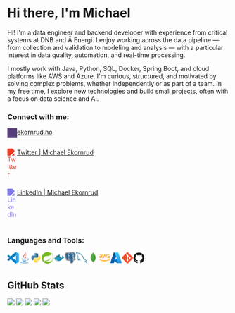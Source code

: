 # Hi there, I'm Michael

Hi! I'm a data engineer and backend developer with experience from critical systems at DNB and Å Energi. I enjoy working across the data pipeline — from collection and validation to modeling and analysis — with a particular interest in data quality, automation, and real-time processing.

I mostly work with Java, Python, SQL, Docker, Spring Boot, and cloud platforms like AWS and Azure. I'm curious, structured, and motivated by solving complex problems, whether independently or as part of a team. In my free time, I explore new technologies and build small projects, often with a focus on data science and AI.


### Connect with me:

<a href="https://ekornrud.no" style="display: flex; padding-bottom:0.5em;">
  <picture style="display: inline-block;">
    <source media="(prefers-color-scheme: dark)" srcset="https://raw.githubusercontent.com/iconic/open-iconic/master/svg/globe.svg">
    <img align="left" alt="Website" width="22px" src="https://raw.githubusercontent.com/iconic/open-iconic/master/svg/globe.svg" style="filter: brightness(0) saturate(100%) invert(24%) sepia(14%) saturate(2270%) hue-rotate(222deg) brightness(102%) contrast(90%); ">
  </picture>ekornrud.no
</a>&nbsp;&nbsp;

<a href="https://twitter.com/omekornrud" style="display: flex; padding-bottom: 0.5em">
  <picture style="display: inline-block;">
    <source media="(prefers-color-scheme: dark)" srcset="https://cdn.jsdelivr.net/npm/simple-icons@v3/icons/twitter.svg">
    <img align="left" alt="Twitter" width="22px" src="https://cdn.jsdelivr.net/npm/simple-icons@v3/icons/twitter.svg" style="filter: brightness(0) saturate(100%) invert(27%) sepia(51%) saturate(2878%) hue-rotate(346deg) brightness(104%) contrast(97%);">
  </picture> Twitter | Michael Ekornrud
</a>&nbsp;&nbsp;

<a href="https://www.linkedin.com/in/michael-ekornrud-662465223/" style="display: flex; padding bottom: 0.5em">
  <picture style="display: inline-block;">
    <source media="(prefers-color-scheme: dark)" srcset="https://cdn.jsdelivr.net/npm/simple-icons@v3/icons/linkedin.svg">
    <img align="left" alt="LinkedIn" width="22px" src="https://cdn.jsdelivr.net/npm/simple-icons@v3/icons/linkedin.svg" style="filter: brightness(0) saturate(100%) invert(51%) sepia(98%) saturate(3175%) hue-rotate(221deg) brightness(103%) contrast(84%);">
  </picture> LinkedIn | Michael Ekornrud
</a>

[website]: https://ekornrud.no
[twitter]: https://twitter.com/omekornrud
[youtube]: https://www.youtube.com/channel/UCJqDm9x2SObOYKjwqZwywxQhttps://www.youtube.com/channel/UCJqDm9x2SObOYKjwqZwywxQ
[linkedin]: https://www.linkedin.com/in/michael-ekornrud-662465223/

<br />

### Languages and Tools: 

<img align="left" alt="Visual Studio Code" width="26px" src="https://raw.githubusercontent.com/devicons/devicon/master/icons/vscode/vscode-original.svg" />
<img align="left" alt="Java" width="26px" src="https://raw.githubusercontent.com/devicons/devicon/master/icons/java/java-original.svg" />
<img align="left" alt="Python" width="26px" src="https://raw.githubusercontent.com/devicons/devicon/master/icons/python/python-original.svg" />
<img align="left" alt="Spring" width="26px" src="https://raw.githubusercontent.com/devicons/devicon/master/icons/spring/spring-original.svg" />
<img align="left" alt="Docker" width="26px" src="https://raw.githubusercontent.com/devicons/devicon/master/icons/docker/docker-original.svg" />
<img align="left" alt="PostgreSQL" width="26px" src="https://raw.githubusercontent.com/devicons/devicon/master/icons/postgresql/postgresql-original.svg" />
<img align="left" alt="MySQL" width="26px" src="https://raw.githubusercontent.com/devicons/devicon/master/icons/mysql/mysql-original.svg" />
<img align="left" alt="MongoDB" width="26px" src="https://raw.githubusercontent.com/devicons/devicon/master/icons/mongodb/mongodb-original.svg" />
<img align="left" alt="AWS" width="26px" src="https://raw.githubusercontent.com/devicons/devicon/master/icons/amazonwebservices/amazonwebservices-plain-wordmark.svg" />
<img align="left" alt="Azure" width="26px" src="https://raw.githubusercontent.com/devicons/devicon/master/icons/azure/azure-original.svg" />
<img align="left" alt="Git" width="26px" src="https://raw.githubusercontent.com/devicons/devicon/master/icons/git/git-original.svg" />
<img align="left" alt="GitHub" width="26px" src="https://raw.githubusercontent.com/devicons/devicon/master/icons/github/github-original.svg" />


<br />

<br />

## GitHub Stats
  
<!-- GitHub Stats Card -->
<picture>
  <source media="(prefers-color-scheme: dark)" srcset="https://github-readme-stats.vercel.app/api?username=michaelekornrud&show_icons=true&theme=dark&hide_border=true&include_all_commits=true&count_private=true">
  <img src="https://github-readme-stats.vercel.app/api?username=michaelekornrud&show_icons=true&theme=default&hide_border=true&include_all_commits=true&count_private=true" />
</picture>

<!-- GitHub Streak Stats -->
<picture>
  <source media="(prefers-color-scheme: dark)" srcset="https://streak-stats.demolab.com?user=michaelekornrud&theme=dark&hide_border=true">
  <img src="https://streak-stats.demolab.com?user=michaelekornrud&theme=default&hide_border=true" />
</picture>

<!-- Top Languages -->
<picture>
  <source media="(prefers-color-scheme: dark)" srcset="https://github-readme-stats.vercel.app/api/top-langs/?username=michaelekornrud&layout=compact&theme=dark&hide_border=true&langs_count=8">
  <img src="https://github-readme-stats.vercel.app/api/top-langs/?username=michaelekornrud&layout=compact&theme=default&hide_border=true&langs_count=8" />
</picture>

<!-- GitHub Trophies -->
<picture>
  <source media="(prefers-color-scheme: dark)" srcset="https://github-profile-trophy.vercel.app/?username=michaelekornrud&theme=darkhub&no-bg=true&no-frame=true&row=1&column=7">
  <img src="https://github-profile-trophy.vercel.app/?username=michaelekornrud&theme=flat&no-bg=true&no-frame=true&row=1&column=7" />
</picture>

<!-- Profile Summary Cards -->
<picture>
  <source media="(prefers-color-scheme: dark)" srcset="https://github-profile-summary-cards.vercel.app/api/cards/profile-details?username=michaelekornrud&theme=github_dark">
  <img src="https://github-profile-summary-cards.vercel.app/api/cards/profile-details?username=michaelekornrud&theme=default" />
</picture>
